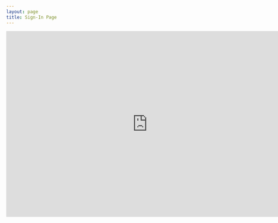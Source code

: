 ```yaml
---
layout: page
title: Sign-In Page
---
```


<div class="responsive-wrap">
  <iframe src="https://docs.google.com/forms/d/e/1FAIpQLSet6RmoAkvDQZ6SV4-3ex1_PwIhyx5kdB33JQbT7Dd0RW_Ilw/viewform?embedded=true" width="760" height="500" frameborder="0" scrolling="yes">Loading...</iframe>
</div>


<h1>
  	<a href="" class="typewrite" data-period="2000" data-type='[ "Thanks for filling out this form future cybercops!","You are really awesome because you made this meeting.","Sign in this page will make you more awesome and help us improve","Oh no.... Somebody just hacked me......."]'>
    <span class="wrap"></span>
  	</a>
</h1>
